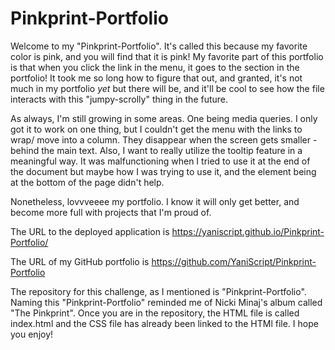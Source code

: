 # Pinkprint-Portfolio

Welcome to my "Pinkprint-Portfolio". It's called this because my favorite color is pink, and you will find that it is pink! 
My favorite part of this portfolio is that when you click the link in the menu, it goes to the section in the portfolio!
It took me so long how to figure that out, and granted, it's not much in my portfolio _yet_ but there will be, and it'll be cool to see how the file
  interacts with this "jumpy-scrolly" thing in the future.

As always, I'm still growing in some areas. One being media queries. I only got it to work on one thing, but I couldn't get the menu with the links
to wrap/ move into a column. They disappear when the screen gets smaller - behind the main text. Also, I want to really utilize the tooltip feature in a 
meaningful way. It was malfunctioning when I tried to use it at the end of the document but maybe how I was trying to use it, and the element being at the
bottom of the page didn't help.

Nonetheless, lovvveeee my portfolio. I know it will only get better, and become more full with projects that I'm proud of. 

The URL to the deployed application is https://yaniscript.github.io/Pinkprint-Portfolio/

The URL of my GitHub portfolio is https://github.com/YaniScript/Pinkprint-Portfolio

The repository for this challenge, as I mentioned is "Pinkprint-Portfolio". Naming this "Pinkprint-Portfolio" reminded me of Nicki Minaj's album called "The Pinkprint". Once you are in the repository, the HTML file is called index.html and the CSS file has already been linked to the HTMl file. I hope you enjoy!
